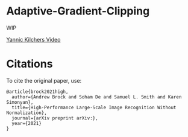 # Adaptive-Gradient-Clipping

WIP

[Yannic Kilchers Video](https://www.youtube.com/watch?v=rNkHjZtH0RQ&ab_channel=YannicKilcher)

# Citations

To cite the original paper, use:
```
@article{brock2021high,
  author={Andrew Brock and Soham De and Samuel L. Smith and Karen Simonyan},
  title={High-Performance Large-Scale Image Recognition Without Normalization},
  journal={arXiv preprint arXiv:},
  year={2021}
}
```
